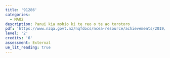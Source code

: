 ```yaml
---
title: '91286'
categories:
  - MAO2
description: Panui kia mohio ki te reo o te ao torotoro
pdf: 'https://www.nzqa.govt.nz/nqfdocs/ncea-resource/achievements/2019/as91286.pdf'
level: '2'
credits: '6'
assessment: External
ue_lit_reading: true
---
```


